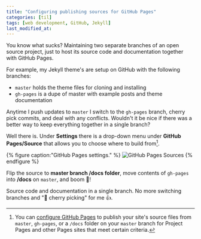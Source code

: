 ```yaml
---
title: "Configuring publishing sources for GitHub Pages"
categories: [til]
tags: [web development, GitHub, Jekyll]
last_modified_at:
---
```


You know what sucks? Maintaining two separate branches of an open source project, just to host its source code and documentation together with GitHub Pages.

For example, my Jekyll theme's are setup on GitHub with the following branches:

- `master` holds the theme files for cloning and installing
- `gh-pages` is a dupe of master with example posts and theme documentation

Anytime I push updates to `master` I switch to the `gh-pages` branch, cherry pick commits, and deal with any conflicts. Wouldn't it be nice if there was a better way to keep everything together in a single branch?

Well there is. Under **Settings** there is a drop-down menu under **GitHub Pages/Source** that allows you to choose where to build from[^sources].

[^sources]: You can [configure GitHub Pages](https://help.github.com/articles/configuring-a-publishing-source-for-github-pages/) to publish your site's source files from `master`, `gh-pages`, or a `/docs` folder on your `master` branch for Project Pages and other Pages sites that meet certain criteria.

{% figure caption:"GitHub Pages settings." %}
![GitHub Pages Sources](/assets/images/github-pages-options.jpg)
{% endfigure %}

Flip the source to **master branch /docs folder**, move contents of `gh-pages` into **/docs** on `master`, and boom :tada:!

Source code and documentation in a single branch. No more switching branches and ":cherries: cherry picking" for me :thumbsup:.
